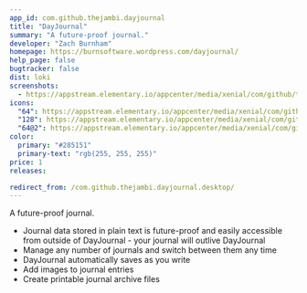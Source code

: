 ```yaml
---
app_id: com.github.thejambi.dayjournal
title: "DayJournal"
summary: "A future-proof journal."
developer: "Zach Burnham"
homepage: https://burnsoftware.wordpress.com/dayjournal/
help_page: false
bugtracker: false
dist: loki
screenshots:
  - https://appstream.elementary.io/appcenter/media/xenial/com/github/thejambi.dayjournal.desktop/ED8479A18BF041E393A546D01ED1487F/screenshots/image-1_orig.png
icons:
  "64": https://appstream.elementary.io/appcenter/media/xenial/com/github/thejambi.dayjournal.desktop/ED8479A18BF041E393A546D01ED1487F/icons/64x64/com.github.thejambi.dayjournal_com.github.thejambi.dayjournal.png
  "128": https://appstream.elementary.io/appcenter/media/xenial/com/github/thejambi.dayjournal.desktop/ED8479A18BF041E393A546D01ED1487F/icons/128x128/com.github.thejambi.dayjournal_com.github.thejambi.dayjournal.png
  "64@2": https://appstream.elementary.io/appcenter/media/xenial/com/github/thejambi.dayjournal.desktop/ED8479A18BF041E393A546D01ED1487F/icons/64x64@2/com.github.thejambi.dayjournal_com.github.thejambi.dayjournal.png
color:
  primary: "#285151"
  primary-text: "rgb(255, 255, 255)"
price: 1
releases:

redirect_from: /com.github.thejambi.dayjournal.desktop/
---
```


<p>A future-proof journal.</p>
<ul>
  <li>Journal data stored in plain text is future-proof and easily accessible from outside of DayJournal - your journal
will outlive DayJournal</li>
  <li>Manage any number of journals and switch between them any time</li>
  <li>DayJournal automatically saves as you write</li>
  <li>Add images to journal entries</li>
  <li>Create printable journal archive files</li>
</ul>